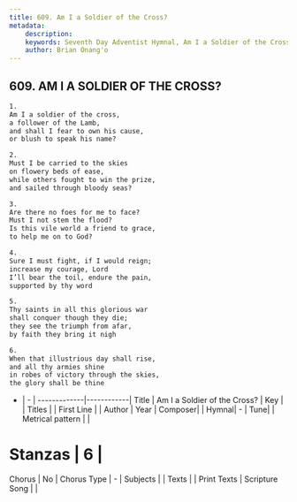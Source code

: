 ```yaml
---
title: 609. Am I a Soldier of the Cross?
metadata:
    description: 
    keywords: Seventh Day Adventist Hymnal, Am I a Soldier of the Cross?, , 
    author: Brian Onang'o
---
```



## 609. AM I A SOLDIER OF THE CROSS?

```txt
1.
Am I a soldier of the cross,
a follower of the Lamb,
and shall I fear to own his cause,
or blush to speak his name?

2.
Must I be carried to the skies
on flowery beds of ease,
while others fought to win the prize,
and sailed through bloody seas?

3.
Are there no foes for me to face?
Must I not stem the flood?
Is this vile world a friend to grace,
to help me on to God?

4.
Sure I must fight, if I would reign;
increase my courage, Lord
I’ll bear the toil, endure the pain,
supported by thy word

5.
Thy saints in all this glorious war
shall conquer though they die;
they see the triumph from afar,
by faith they bring it nigh

6.
When that illustrious day shall rise,
and all thy armies shine
in robes of victory through the skies,
the glory shall be thine
```

- |   -  |
-------------|------------|
Title | Am I a Soldier of the Cross? |
Key |  |
Titles |  |
First Line |  |
Author | 
Year | 
Composer|  |
Hymnal|  - |
Tune|  |
Metrical pattern | |
# Stanzas | 6 |
Chorus | No |
Chorus Type | - |
Subjects |  |
Texts |  |
Print Texts | 
Scripture Song |  |
  
